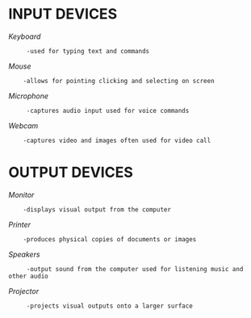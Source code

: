 # INPUT DEVICES

_Keyboard_

         -used for typing text and commands

*Mouse*

        -allows for pointing clicking and selecting on screen

*Microphone*

         -captures audio input used for voice commands 

*Webcam*

        -captures video and images often used for video call

# OUTPUT DEVICES

*Monitor*

        -displays visual output from the computer

*Printer*

        -produces physical copies of documents or images  

*Speakers*

         -output sound from the computer used for listening music and other audio

*Projector*

         -projects visual outputs onto a larger surface
        
